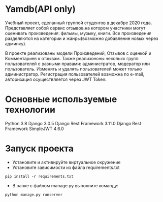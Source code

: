 # Yamdb(API only)

Учебный проект, сделанный группой студентов в декабре 2020 года. Представляет собой сервис отзывов,на котором участники могут оценивать произведения: фильмы, музыку, книги. Все произведения разделяются на категории и жанры(возможно добавление новых через админку). 

В проекте реализованы модели Произведений, Отзывов с оценкой и Комментариев к отзывам. Также реализононы неколько групп пользователей с разными правами: администратор, модератор или пользователь. Изменять и удалять пользователей может только администратор. Регистрация пользователей возможна по e-mail, авторизация осуществляется через JWT Token.

# Основные используемые технологии
Python 3.8
Django 3.0.5
Django Rest Framework 3.11.0
Django Rest Framework SimpleJWT 4.6.0

# Запуск проекта
- Установите и активируйте виртуальное окружение
- Установите зависимости из файла requirements.txt
```
pip install -r requirements.txt
```
- В папке с файлом manage.py выполните команду:
```
python manage.py runserver
```
